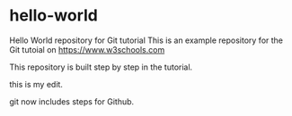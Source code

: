 # hello-world
Hello World repository for Git tutorial
This is an example repository for the Git tutoial on https://www.w3schools.com

This repository is built step by step in the tutorial.

this is my edit.

git now includes steps for Github.
